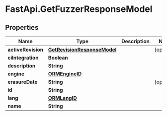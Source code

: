 # FastApi.GetFuzzerResponseModel

## Properties

Name | Type | Description | Notes
------------ | ------------- | ------------- | -------------
**activeRevision** | [**GetRevisionResponseModel**](GetRevisionResponseModel.md) |  | [optional] 
**ciIntegration** | **Boolean** |  | 
**description** | **String** |  | 
**engine** | [**ORMEngineID**](ORMEngineID.md) |  | 
**erasureDate** | **String** |  | [optional] 
**id** | **String** |  | 
**lang** | [**ORMLangID**](ORMLangID.md) |  | 
**name** | **String** |  | 


